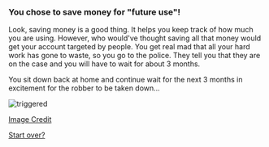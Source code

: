 ### You chose to save money for "future use"!

Look, saving money is a good thing. It helps you keep track of how much you are using. However, who would've thought saving all that money would get your account targeted by people. You get real mad that all your hard work has gone to waste, so you go to the police. They tell you that they are on the case and you will have to wait for about 3 months.

You sit down back at home and continue wait for the next 3 months in excitement for the robber to be taken down...

![triggered](../dream-images/triggered.png)

[Image Credit](https://www.pinterest.com/pin/367958232034691230/)

[Start over?](../beginning.md)